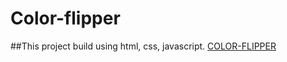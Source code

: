 # Color-flipper
##This project build using html, css, javascript.
[COLOR-FLIPPER](https://rajshekarpujarii.github.io/Color-flipper/index.html "LIVE URL")
